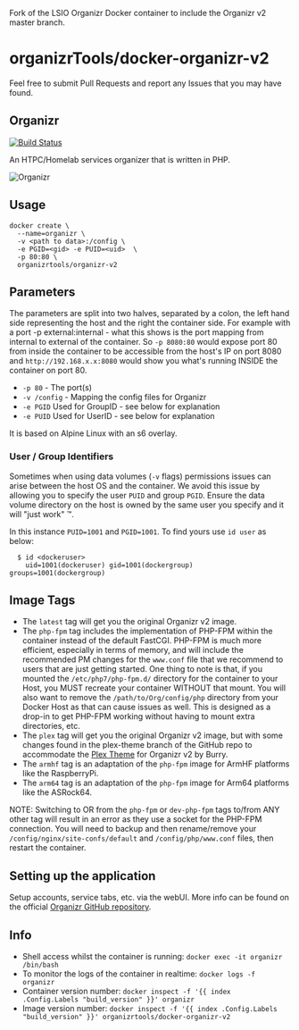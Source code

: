 Fork of the LSIO Organizr Docker container to include the Organizr v2 master branch.

# organizrTools/docker-organizr-v2

Feel free to submit Pull Requests and report any Issues that you may have found.

## Organizr

[![Build Status](https://travis-ci.org/organizrTools/docker-organizr-v2.svg?branch=master)](https://travis-ci.org/organizrTools/docker-organizr-v2)

An HTPC/Homelab services organizer that is written in PHP.

![Organizr](https://cloud.githubusercontent.com/assets/16184466/24440636/1e5e2002-140a-11e7-8da1-1cd68745cedd.png)

## Usage

```
docker create \
  --name=organizr \
  -v <path to data>:/config \
  -e PGID=<gid> -e PUID=<uid>  \
  -p 80:80 \
  organizrtools/organizr-v2
```

## Parameters

The parameters are split into two halves, separated by a colon, the left hand side representing the host and the right the container side. For example with a port -p external:internal - what this shows is the port mapping from internal to external of the container. So `-p 8080:80` would expose port 80 from inside the container to be accessible from the host's IP on port 8080 and `http://192.168.x.x:8080` would show you what's running INSIDE the container on port 80.

* `-p 80` - The port(s)
* `-v /config` - Mapping the config files for Organizr
* `-e PGID` Used for GroupID - see below for explanation
* `-e PUID` Used for UserID - see below for explanation

It is based on Alpine Linux with an s6 overlay.

### User / Group Identifiers

Sometimes when using data volumes (`-v` flags) permissions issues can arise between the host OS and the container. We avoid this issue by allowing you to specify the user `PUID` and group `PGID`. Ensure the data volume directory on the host is owned by the same user you specify and it will "just work" ™.

In this instance `PUID=1001` and `PGID=1001`. To find yours use `id user` as below:

```
  $ id <dockeruser>
    uid=1001(dockeruser) gid=1001(dockergroup) groups=1001(dockergroup)
```

## Image Tags

* The `latest` tag will get you the original Organizr v2 image.
* The `php-fpm` tag includes the implementation of PHP-FPM within the container instead of the default FastCGI. PHP-FPM is much more efficient, especially in terms of memory, and will include the recommended PM changes for the `www.conf` file that we recommend to users that are just getting started. One thing to note is that, if you mounted the `/etc/php7/php-fpm.d/` directory for the container to your Host, you MUST recreate your container WITHOUT that mount. You will also want to remove the `/path/to/Org/config/php` directory from your Docker Host as that can cause issues as well. This is designed as a drop-in to get PHP-FPM working without having to mount extra directories, etc.
* The `plex` tag will get you the original Organizr v2 image, but with some changes found in the plex-theme branch of the GitHub repo to accommodate the [Plex Theme](https://github.com/Burry/organizr-v2-plex-theme) for Organizr v2 by Burry.
* The `armhf` tag is an adaptation of the `php-fpm` image for ArmHF platforms like the RaspberryPi.
* The `arm64` tag is an adaptation of the `php-fpm` image for Arm64 platforms like the ASRock64.

NOTE: Switching to OR from the `php-fpm` or `dev-php-fpm` tags to/from ANY other tag will result in an error as they use a socket for the PHP-FPM connection. You will need to backup and then rename/remove your `/config/nginx/site-confs/default` and `/config/php/www.conf` files, then restart the container.

## Setting up the application

Setup accounts, service tabs, etc. via the webUI. More info can be found on the official [Organizr GitHub repository](https://github.com/causefx/Organizr/).

## Info

* Shell access whilst the container is running: `docker exec -it organizr /bin/bash`
* To monitor the logs of the container in realtime: `docker logs -f organizr`
* Container version number: `docker inspect -f '{{ index .Config.Labels "build_version" }}' organizr`
* Image version number: `docker inspect -f '{{ index .Config.Labels "build_version" }}' organizrtools/docker-organizr-v2`
